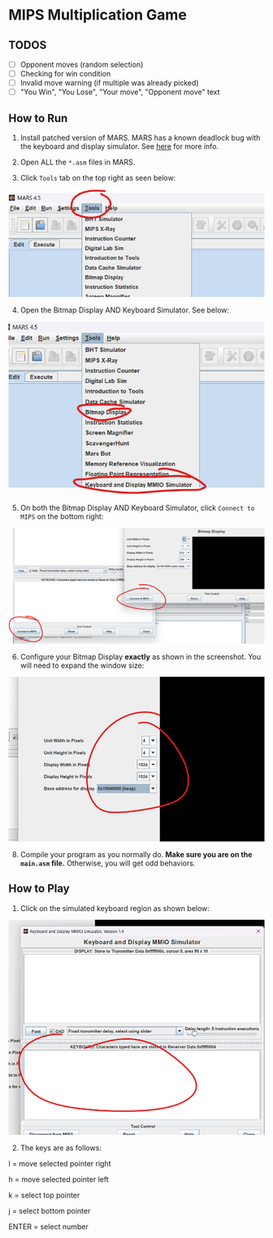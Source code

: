 # MIPS Multiplication Game

## TODOS

- [ ] Opponent moves (random selection)
- [ ] Checking for win condition
- [ ] Invalid move warning (if multiple was already picked)
- [ ] "You Win", "You Lose", "Your move", "Opponent move" text

## How to Run

1. Install patched version of MARS. MARS has a known deadlock bug with the keyboard and display simulator. See [here](https://dtconfect.wordpress.com/2013/02/09/mars-mips-simulator-lockup-hackfix/) for more info.

2. Open ALL the `*.asm` files in MARS.

3. Click `Tools` tab on the top right as seen below:

![Click the Tools tab on the top right](setup-screenshots/mips-tools-step.png)

4. Open the Bitmap Display AND Keyboard Simulator. See below:

![Open Bitmap Display and Keyboard Simulator](setup-screenshots/mips-open-tools-step.png)

5. On both the Bitmap Display AND Keyboard Simulator, click `Connect to MIPS` on the bottom right:

![Connect to MIPS](setup-screenshots/connect-to-mips.png)

6. Configure your Bitmap Display **exactly** as shown in the screenshot. You will need to expand the window size:

![Bitmap Display Configuration](setup-screenshots/bitmap-config.png)

8. Compile your program as you normally do. **Make sure you are on the `main.asm` file.** Otherwise, you will get odd behaviors.

## How to Play

1. Click on the simulated keyboard region as shown below:

![Simulated keyboard region](setup-screenshots/keyboard.png)

2. The keys are as follows:

l = move selected pointer right

h = move selected pointer left

k = select top pointer

j = select bottom pointer

ENTER = select number
